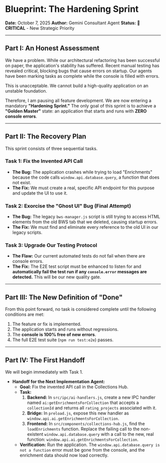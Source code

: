 # Blueprint: The Hardening Sprint

**Date:** October 7, 2025
**Author:** Gemini Consultant Agent
**Status:** 🔴 **CRITICAL** - New Strategic Priority

---

## Part I: An Honest Assessment

We have a problem. While our architectural refactoring has been successful on paper, the application's stability has suffered. Recent manual testing has revealed critical, blocking bugs that cause errors on startup. Our agents have been marking tasks as complete while the console is filled with errors.

This is unacceptable. We cannot build a high-quality application on an unstable foundation.

Therefore, I am pausing all feature development. We are now entering a mandatory **"Hardening Sprint."** The only goal of this sprint is to achieve a **"Golden Master"** state: an application that starts and runs with **ZERO console errors**.

---

## Part II: The Recovery Plan

This sprint consists of three sequential tasks.

### Task 1: Fix the Invented API Call

-   **The Bug:** The application crashes while trying to load "Enrichments" because the code calls `window.api.database.query`, a function that does not exist.
-   **The Fix:** We must create a real, specific API endpoint for this purpose and update the UI to use it.

### Task 2: Exorcise the "Ghost UI" Bug (Final Attempt)

-   **The Bug:** The legacy `bws-manager.js` script is still trying to access HTML elements from the old BWS tab that we deleted, causing startup errors.
-   **The Fix:** We must find and eliminate every reference to the old UI in our legacy scripts.

### Task 3: Upgrade Our Testing Protocol

-   **The Flaw:** Our current automated tests do not fail when there are console errors.
-   **The Fix:** The E2E test script must be enhanced to listen for and **automatically fail the test run if any `console.error` messages are detected.** This will be our new quality gate.

---

## Part III: The New Definition of "Done"

From this point forward, no task is considered complete until the following conditions are met:

1.  The feature or fix is implemented.
2.  The application starts and runs without regressions.
3.  The **console is 100% free of new errors**.
4.  The full E2E test suite (`npm run test:e2e`) passes.

---

## Part IV: The First Handoff

We will begin immediately with Task 1.

-   **Handoff for the Next Implementation Agent:**
    -   **Goal:** Fix the invented API call in the Collections Hub.
    -   **Task:**
        1.  **Backend:** In `src/ipc/ai-handlers.js`, create a new IPC handler named `ai:getEnrichmentsForCollection` that accepts a `collectionId` and returns all `rating_projects` associated with it.
        2.  **Bridge:** In `preload.js`, expose this new handler as `window.api.ai.getEnrichmentsForCollection`.
        3.  **Frontend:** In `src/components/collections-hub.js`, find the `loadEnrichments` function. Replace the failing call to the non-existent `window.api.database.query` with a call to the new, real function: `window.api.ai.getEnrichmentsForCollection`.
    -   **Verification:** Run the application. The `window.api.database.query is not a function` error must be gone from the console, and the enrichment data should now load correctly.
